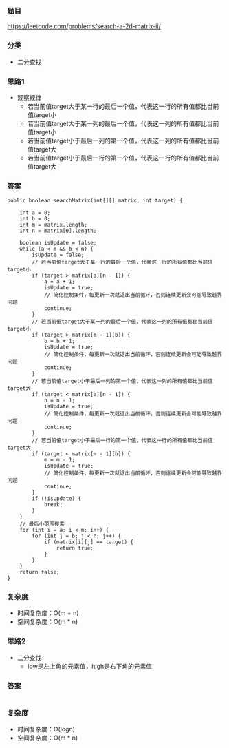 ### 题目
https://leetcode.com/problems/search-a-2d-matrix-ii/

### 分类
* 二分查找

### 思路1
* 观察规律
    * 若当前值target大于某一行的最后一个值，代表这一行的所有值都比当前值target小
    * 若当前值target大于某一列的最后一个值，代表这一列的所有值都比当前值target小
    * 若当前值target小于最后一列的第一个值，代表这一列的所有值都比当前值target大
    * 若当前值target小于最后一行的第一个值，代表这一行的所有值都比当前值target大

### 答案
```
public boolean searchMatrix(int[][] matrix, int target) {
    
    int a = 0;
    int b = 0;
    int m = matrix.length;
    int n = matrix[0].length;
    
    boolean isUpdate = false;
    while (a < m && b < n) {
        isUpdate = false;
        // 若当前值target大于某一行的最后一个值，代表这一行的所有值都比当前值target小
        if (target > matrix[a][n - 1]) {
            a = a + 1;
            isUpdate = true;
            // 简化控制条件，每更新一次就退出当前循环，否则连续更新会可能导致越界问题
            continue;
        }
        // 若当前值target大于某一列的最后一个值，代表这一列的所有值都比当前值target小
        if (target > matrix[m - 1][b]) {
            b = b + 1;
            isUpdate = true;
            // 简化控制条件，每更新一次就退出当前循环，否则连续更新会可能导致越界问题
            continue;
        }
        // 若当前值target小于最后一列的第一个值，代表这一列的所有值都比当前值target大
        if (target < matrix[a][n - 1]) {
            n = n - 1;
            isUpdate = true;
            // 简化控制条件，每更新一次就退出当前循环，否则连续更新会可能导致越界问题
            continue;
        }
        // 若当前值target小于最后一行的第一个值，代表这一行的所有值都比当前值target大
        if (target < matrix[m - 1][b]) {
            m = m - 1;
            isUpdate = true;
            // 简化控制条件，每更新一次就退出当前循环，否则连续更新会可能导致越界问题
            continue;
        }
        if (!isUpdate) {
            break;
        }
    }
    // 最后小范围搜索
    for (int i = a; i < m; i++) {
        for (int j = b; j < n; j++) {
            if (matrix[i][j] == target) {
                return true;
            }
        }
    }
    return false;
}
```

### 复杂度
* 时间复杂度：O(m + n)
* 空间复杂度：O(m * n)

### 思路2
* 二分查找
    * low是左上角的元素值，high是右下角的元素值

### 答案
```

```

### 复杂度
* 时间复杂度：O(logn)
* 空间复杂度：O(m * n)
